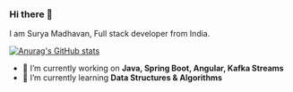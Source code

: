 ### Hi there 👋

I am Surya Madhavan, Full stack developer from India. 

[![Anurag's GitHub stats](https://github-readme-stats.vercel.app/api?username=greykoalacode)](https://github.com/anuraghazra/github-readme-stats)

- 🔭 I’m currently working on **Java, Spring Boot, Angular, Kafka Streams**
- 🌱 I’m currently learning **Data Structures & Algorithms**
